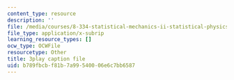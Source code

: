 ```yaml
---
content_type: resource
description: ''
file: /media/courses/8-334-statistical-mechanics-ii-statistical-physics-of-fields-spring-2014/b789fbcbf81b7a99540006e6c7bb6587_2MaQKFHqYBw.srt
file_type: application/x-subrip
learning_resource_types: []
ocw_type: OCWFile
resourcetype: Other
title: 3play caption file
uid: b789fbcb-f81b-7a99-5400-06e6c7bb6587
---
```

